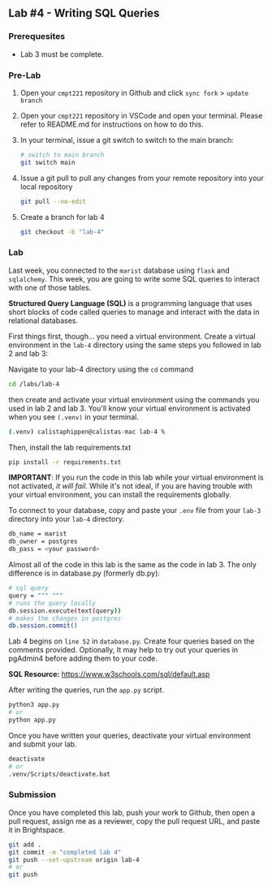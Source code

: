 ## Lab #4 - Writing SQL Queries
### Prerequesites
- Lab 3 must be complete.  

### Pre-Lab
1. Open your `cmpt221` repository in Github and click `sync fork` > `update branch`

2. Open your `cmpt221` repository in VSCode and open your terminal. Please refer to README.md for instructions on how to do this. 
3. In your terminal, issue a git switch to switch to the main branch:
    ```bash
    # switch to main branch
    git switch main
    ```
4. Issue a git pull to pull any changes from your remote repository into your local repository
    ```bash
    git pull --no-edit
    ```
5. Create a branch for lab 4
    ```bash
    git checkout -b "lab-4" 
    ```

### Lab 
Last week, you connected to the `marist` database using `flask` and `sqlalchemy`. This week, you are going to write some SQL queries to interact with one of those tables.

**Structured Query Language (SQL)** is a programming language that uses short blocks of code called queries to manage and interact with the data in relational databases.

First things first, though... you need a virtual environment. Create a virtual environment in the `lab-4` directory using the same steps you followed in lab 2 and lab 3:

Navigate to your lab-4 directory using the `cd` command
```bash
cd /labs/lab-4
```

then create and activate your virtual environment using the commands you used in lab 2 and lab 3. You'll know your virtual environment is activated when you see `(.venv)` in your terminal.
```bash
(.venv) calistaphippen@calistas-mac lab-4 %
```

Then, install the lab requirements.txt

```bash
pip install -r requirements.txt
```

**IMPORTANT**: If you run the code in this lab while your virtual environment is not activated, _it will fail_. While it's not ideal, if you are having trouble with your virtual environment, you can install the requirements globally.

To connect to your database, copy and paste your `.env` file from your `lab-3` directory into your `lab-4` directory.

```bash
db_name = marist
db_owner = postgres
db_pass = <your password>
```

Almost all of the code in this lab is the same as the code in lab 3. The only difference is in database.py (formerly db.py): 

```bash
# sql query
query = """ """
# runs the query locally
db.session.execute(text(query))
# makes the changes in postgres
db.session.commit()
```

Lab 4 begins on `line 52` in `database.py`. Create four queries based on the comments provided. Optionally, It may help to try out your queries in pgAdmin4 before adding them to your code.

**SQL Resource:** https://www.w3schools.com/sql/default.asp

After writing the queries, run the `app.py` script.

```bash
python3 app.py
# or
python app.py
```

Once you have written your queries, deactivate your virtual environment and submit your lab.
```bash
deactivate
# or
.venv/Scripts/deactivate.bat
```

### Submission
Once you have completed this lab, push your work to Github, then open a pull request, assign me as a reviewer, copy the pull request URL, and paste it in Brightspace.

```bash
git add .
git commit -m "completed lab 4"
git push --set-upstream origin lab-4
# or
git push
```

